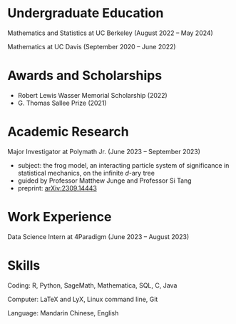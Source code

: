 # Undergraduate Education
Mathematics and Statistics at UC Berkeley (August 2022 – May 2024)

Mathematics at UC Davis (September 2020 – June 2022)

# Awards and Scholarships
- Robert Lewis Wasser Memorial Scholarship (2022)
- G. Thomas Sallee Prize (2021)

# Academic Research
Major Investigator at Polymath Jr. (June 2023 – September 2023)

- subject: the frog model, an interacting particle system of significance in statistical mechanics, on the infinite $d$-ary tree
- guided by Professor Matthew Junge and Professor Si Tang
- preprint: [arXiv:2309.14443](https://arxiv.org/abs/2309.14443)

# Work Experience
Data Science Intern at 4Paradigm (June 2023 – August 2023)

# Skills
Coding: R, Python, SageMath, Mathematica, SQL, C, Java

Computer: LaTeX and LyX, Linux command line, Git

Language: Mandarin Chinese, English
